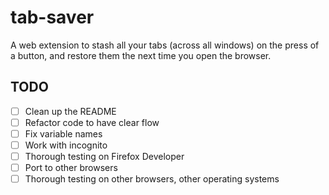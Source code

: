 # tab-saver

A web extension to stash all your tabs (across all windows) on the press of a button, and restore them the next time you open the browser.

## TODO
- [ ] Clean up the README
- [ ] Refactor code to have clear flow
- [ ] Fix variable names
- [ ] Work with incognito
- [ ] Thorough testing on Firefox Developer
- [ ] Port to other browsers
- [ ] Thorough testing on other browsers, other operating systems